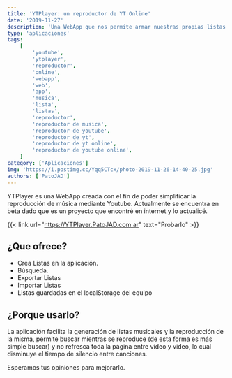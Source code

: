 ```yaml
---
title: 'YTPlayer: un reproductor de YT Online'
date: '2019-11-27'
description: 'Una WebApp que nos permite armar nuestras propias listas de reproducción de una forma cómoda y fácil.'
type: 'aplicaciones'
tags:
    [
        'youtube',
        'ytplayer',
        'reproductor',
        'online',
        'webapp',
        'web',
        'app',
        'musica',
        'lista',
        'listas',
        'reproductor',
        'reproductor de musica',
        'reproductor de youtube',
        'reproductor de yt',
        'reproductor de yt online',
        'reproductor de youtube online',
    ]
category: ['Aplicaciones']
img: 'https://i.postimg.cc/Yqq5CTcx/photo-2019-11-26-14-40-25.jpg'
authors: ['PatoJAD']
---
```


YTPlayer es una WebApp creada con el fin de poder simplificar la reproducción de música mediante Youtube. Actualmente se encuentra en beta dado que es un proyecto que encontré en internet y lo actualicé.

{{< link url="https://YTPlayer.PatoJAD.com.ar" text="Probarlo" >}}

## ¿Que ofrece?

-   Crea Listas en la aplicación.
-   Búsqueda.
-   Exportar Listas
-   Importar Listas
-   Listas guardadas en el localStorage del equipo

## ¿Porque usarlo?

La aplicación facilita la generación de listas musicales y la reproducción de la misma, permite buscar mientras se reproduce (de esta forma es más simple buscar) y no refresca toda la página entre video y video, lo cual disminuye el tiempo de silencio entre canciones.

Esperamos tus opiniones para mejorarlo.
